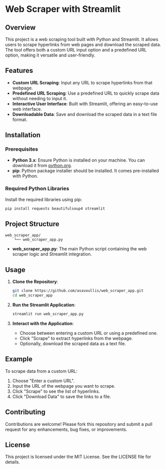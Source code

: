 
# Web Scraper with Streamlit

## Overview

This project is a web scraping tool built with Python and Streamlit. It allows users to scrape hyperlinks from web pages and download the scraped data. The tool offers both a custom URL input option and a predefined URL option, making it versatile and user-friendly.

## Features

- **Custom URL Scraping**: Input any URL to scrape hyperlinks from that webpage.
- **Predefined URL Scraping**: Use a predefined URL to quickly scrape data without needing to input it.
- **Interactive User Interface**: Built with Streamlit, offering an easy-to-use web interface.
- **Downloadable Data**: Save and download the scraped data in a text file format.

## Installation

### Prerequisites

- **Python 3.x**: Ensure Python is installed on your machine. You can download it from [python.org](https://www.python.org/).
- **pip**: Python package installer should be installed. It comes pre-installed with Python.

### Required Python Libraries

Install the required libraries using pip:

```bash
pip install requests beautifulsoup4 streamlit
```

## Project Structure

```
web_scraper_app/
    └── web_scraper_app.py
```

- **web_scraper_app.py**: The main Python script containing the web scraper logic and Streamlit integration.

## Usage

1. **Clone the Repository**:

   ```bash
   git clone https://github.com/asavoullis/web_scraper_app.git
   cd web_scraper_app
   ```

2. **Run the Streamlit Application**:

   ```bash
   streamlit run web_scraper_app.py
   ```

3. **Interact with the Application**:

   - Choose between entering a custom URL or using a predefined one.
   - Click "Scrape" to extract hyperlinks from the webpage.
   - Optionally, download the scraped data as a text file.

## Example

To scrape data from a custom URL:

1. Choose "Enter a custom URL".
2. Input the URL of the webpage you want to scrape.
3. Click "Scrape" to see the list of hyperlinks.
4. Click "Download Data" to save the links to a file.

## Contributing

Contributions are welcome! Please fork this repository and submit a pull request for any enhancements, bug fixes, or improvements.

## License

This project is licensed under the MIT License. See the LICENSE file for details.
